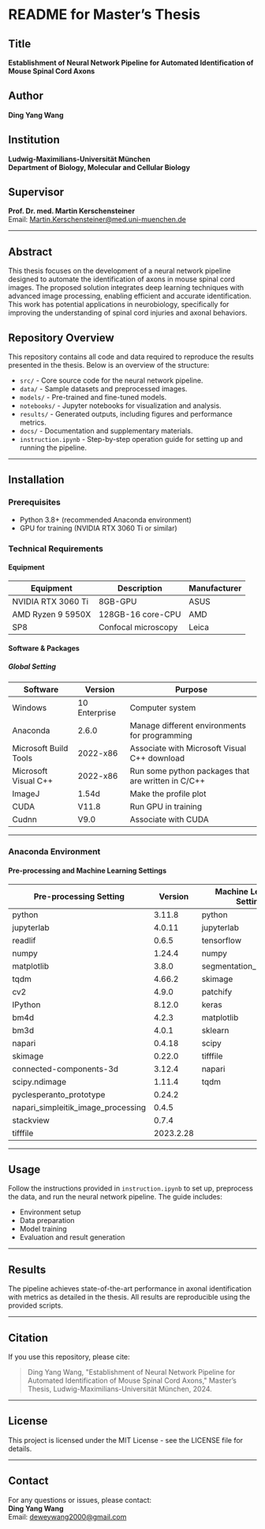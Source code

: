 # README for Master’s Thesis

## Title
**Establishment of Neural Network Pipeline for Automated Identification of Mouse Spinal Cord Axons**

## Author
**Ding Yang Wang**  

## Institution
**Ludwig-Maximilians-Universität München**  
**Department of Biology, Molecular and Cellular Biology**

## Supervisor
**Prof. Dr. med. Martin Kerschensteiner**  
Email: [Martin.Kerschensteiner@med.uni-muenchen.de](mailto:Martin.Kerschensteiner@med.uni-muenchen.de)

---

## Abstract
This thesis focuses on the development of a neural network pipeline designed to automate the identification of axons in mouse spinal cord images. The proposed solution integrates deep learning techniques with advanced image processing, enabling efficient and accurate identification. This work has potential applications in neurobiology, specifically for improving the understanding of spinal cord injuries and axonal behaviors.

## Repository Overview
This repository contains all code and data required to reproduce the results presented in the thesis. Below is an overview of the structure:

- `src/` - Core source code for the neural network pipeline.
- `data/` - Sample datasets and preprocessed images.
- `models/` - Pre-trained and fine-tuned models.
- `notebooks/` - Jupyter notebooks for visualization and analysis.
- `results/` - Generated outputs, including figures and performance metrics.
- `docs/` - Documentation and supplementary materials.
- `instruction.ipynb` - Step-by-step operation guide for setting up and running the pipeline.

---

## Installation
### Prerequisites
- Python 3.8+ (recommended Anaconda environment)
- GPU for training (NVIDIA RTX 3060 Ti or similar)

### Technical Requirements
#### Equipment
| **Equipment**           | **Description**            | **Manufacturer** |
|--------------------------|----------------------------|------------------|
| NVIDIA RTX 3060 Ti       | 8GB-GPU                   | ASUS            |
| AMD Ryzen 9 5950X        | 128GB-16 core-CPU         | AMD             |
| SP8                      | Confocal microscopy       | Leica           |

#### Software & Packages
##### Global Setting
| **Software**            | **Version**     | **Purpose**                                    |
|--------------------------|-----------------|-----------------------------------------------|
| Windows                 | 10 Enterprise   | Computer system                               |
| Anaconda                | 2.6.0           | Manage different environments for programming |
| Microsoft Build Tools   | 2022-x86        | Associate with Microsoft Visual C++ download  |
| Microsoft Visual C++    | 2022-x86        | Run some python packages that are written in C/C++ |
| ImageJ                  | 1.54d           | Make the profile plot                         |
| CUDA                    | V11.8           | Run GPU in training                           |
| Cudnn                   | V9.0            | Associate with CUDA                           |

---

### Anaconda Environment
#### Pre-processing and Machine Learning Settings
| **Pre-processing Setting** | **Version** | **Machine Learning Setting**   | **Version** |
|-----------------------------|-------------|--------------------------------|-------------|
| python                      | 3.11.8      | python                         | 3.9.19      |
| jupyterlab                  | 4.0.11      | jupyterlab                     | 4.0.11      |
| readlif                     | 0.6.5       | tensorflow                     | 2.10.0      |
| numpy                       | 1.24.4      | numpy                          | 1.26.4      |
| matplotlib                  | 3.8.0       | segmentation_models_3D        | 1.0.0       |
| tqdm                        | 4.66.2      | skimage                        | 0.22.0      |
| cv2                         | 4.9.0       | patchify                       | 0.2.2       |
| IPython                     | 8.12.0      | keras                          | 2.10.0      |
| bm4d                        | 4.2.3       | matplotlib                     | 3.8.4       |
| bm3d                        | 4.0.1       | sklearn                        | 1.4.2       |
| napari                      | 0.4.18      | scipy                          | 1.13.0      |
| skimage                     | 0.22.0      | tifffile                       | 2024.2.12   |
| connected-components-3d     | 3.12.4      | napari                         | 0.4.19.post1|
| scipy.ndimage               | 1.11.4      | tqdm                           | 4.66.2      |
| pyclesperanto_prototype     | 0.24.2      |                                |             |
| napari_simpleitik_image_processing | 0.4.5      |                                |             |
| stackview                   | 0.7.4       |                                |             |
| tifffile                    | 2023.2.28   |                                |             |

---

## Usage
Follow the instructions provided in `instruction.ipynb` to set up, preprocess the data, and run the neural network pipeline. The guide includes:
- Environment setup
- Data preparation
- Model training
- Evaluation and result generation

---

## Results
The pipeline achieves state-of-the-art performance in axonal identification with metrics as detailed in the thesis. All results are reproducible using the provided scripts.

---

## Citation
If you use this repository, please cite:
> Ding Yang Wang, "Establishment of Neural Network Pipeline for Automated Identification of Mouse Spinal Cord Axons," Master’s Thesis, Ludwig-Maximilians-Universität München, 2024.

---

## License
This project is licensed under the MIT License - see the LICENSE file for details.

---

## Contact
For any questions or issues, please contact:  
**Ding Yang Wang**  
Email: [deweywang2000@gmail.com](deweywang2000@gmail.com)

